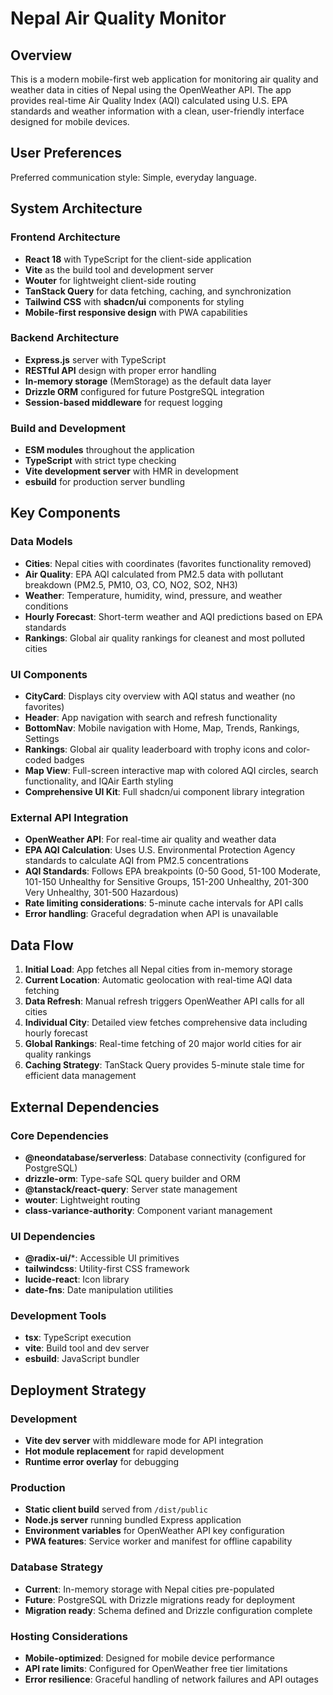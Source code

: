 # Nepal Air Quality Monitor

## Overview

This is a modern mobile-first web application for monitoring air quality and weather data in cities of Nepal using the OpenWeather API. The app provides real-time Air Quality Index (AQI) calculated using U.S. EPA standards and weather information with a clean, user-friendly interface designed for mobile devices.

## User Preferences

Preferred communication style: Simple, everyday language.

## System Architecture

### Frontend Architecture
- **React 18** with TypeScript for the client-side application
- **Vite** as the build tool and development server
- **Wouter** for lightweight client-side routing
- **TanStack Query** for data fetching, caching, and synchronization
- **Tailwind CSS** with **shadcn/ui** components for styling
- **Mobile-first responsive design** with PWA capabilities

### Backend Architecture
- **Express.js** server with TypeScript
- **RESTful API** design with proper error handling
- **In-memory storage** (MemStorage) as the default data layer
- **Drizzle ORM** configured for future PostgreSQL integration
- **Session-based middleware** for request logging

### Build and Development
- **ESM modules** throughout the application
- **TypeScript** with strict type checking
- **Vite development server** with HMR in development
- **esbuild** for production server bundling

## Key Components

### Data Models
- **Cities**: Nepal cities with coordinates (favorites functionality removed)
- **Air Quality**: EPA AQI calculated from PM2.5 data with pollutant breakdown (PM2.5, PM10, O3, CO, NO2, SO2, NH3)
- **Weather**: Temperature, humidity, wind, pressure, and weather conditions
- **Hourly Forecast**: Short-term weather and AQI predictions based on EPA standards
- **Rankings**: Global air quality rankings for cleanest and most polluted cities

### UI Components
- **CityCard**: Displays city overview with AQI status and weather (no favorites)
- **Header**: App navigation with search and refresh functionality
- **BottomNav**: Mobile navigation with Home, Map, Trends, Rankings, Settings
- **Rankings**: Global air quality leaderboard with trophy icons and color-coded badges
- **Map View**: Full-screen interactive map with colored AQI circles, search functionality, and IQAir Earth styling
- **Comprehensive UI Kit**: Full shadcn/ui component library integration

### External API Integration
- **OpenWeather API**: For real-time air quality and weather data
- **EPA AQI Calculation**: Uses U.S. Environmental Protection Agency standards to calculate AQI from PM2.5 concentrations
- **AQI Standards**: Follows EPA breakpoints (0-50 Good, 51-100 Moderate, 101-150 Unhealthy for Sensitive Groups, 151-200 Unhealthy, 201-300 Very Unhealthy, 301-500 Hazardous)
- **Rate limiting considerations**: 5-minute cache intervals for API calls
- **Error handling**: Graceful degradation when API is unavailable

## Data Flow

1. **Initial Load**: App fetches all Nepal cities from in-memory storage
2. **Current Location**: Automatic geolocation with real-time AQI data fetching
3. **Data Refresh**: Manual refresh triggers OpenWeather API calls for all cities
4. **Individual City**: Detailed view fetches comprehensive data including hourly forecast
5. **Global Rankings**: Real-time fetching of 20 major world cities for air quality rankings
6. **Caching Strategy**: TanStack Query provides 5-minute stale time for efficient data management

## External Dependencies

### Core Dependencies
- **@neondatabase/serverless**: Database connectivity (configured for PostgreSQL)
- **drizzle-orm**: Type-safe SQL query builder and ORM
- **@tanstack/react-query**: Server state management
- **wouter**: Lightweight routing
- **class-variance-authority**: Component variant management

### UI Dependencies
- **@radix-ui/***: Accessible UI primitives
- **tailwindcss**: Utility-first CSS framework
- **lucide-react**: Icon library
- **date-fns**: Date manipulation utilities

### Development Tools
- **tsx**: TypeScript execution
- **vite**: Build tool and dev server
- **esbuild**: JavaScript bundler

## Deployment Strategy

### Development
- **Vite dev server** with middleware mode for API integration
- **Hot module replacement** for rapid development
- **Runtime error overlay** for debugging

### Production
- **Static client build** served from `/dist/public`
- **Node.js server** running bundled Express application
- **Environment variables** for OpenWeather API key configuration
- **PWA features**: Service worker and manifest for offline capability

### Database Strategy
- **Current**: In-memory storage with Nepal cities pre-populated
- **Future**: PostgreSQL with Drizzle migrations ready for deployment
- **Migration ready**: Schema defined and Drizzle configuration complete

### Hosting Considerations
- **Mobile-optimized**: Designed for mobile device performance
- **API rate limits**: Configured for OpenWeather free tier limitations
- **Error resilience**: Graceful handling of network failures and API outages